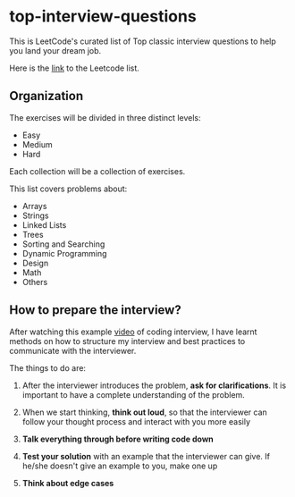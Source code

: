 # top-interview-questions

This is LeetCode's curated list of Top classic interview questions to help you land your dream job.

Here is the [link](https://leetcode.com/explore/interview/card/top-interview-questions-easy/) to the Leetcode list. 

## Organization

The exercises will be divided in three distinct levels:
- Easy
- Medium
- Hard

Each collection will be a collection of exercises.

This list covers problems about:
- Arrays
- Strings
- Linked Lists
- Trees
- Sorting and Searching
- Dynamic Programming
- Design
- Math
- Others

## How to prepare the interview?

After watching this example [video](https://youtu.be/wwIysnVmAUg?t=1268) of coding interview, I have learnt methods on how to structure my interview and best practices to communicate with the interviewer.

The things to do are:
1. After the interviewer introduces the problem, **ask for clarifications**. It is important to have a complete understanding of the problem.

2. When we start thinking, **think out loud**, so that the interviewer can follow your thought process and interact with you more easily

3. **Talk everything through before writing code down**

4. **Test your solution** with an example that the interviewer can give. If he/she doesn't give an example to you, make one up

5. **Think about edge cases**


